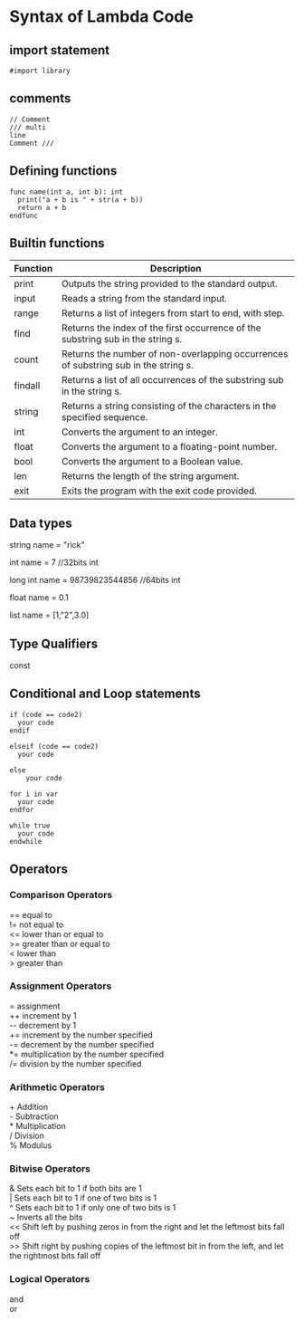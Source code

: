 # Syntax of Lambda Code
## import statement
```
#import library 
```

## comments
```
// Comment
/// multi  
line
Comment ///
```
## Defining functions
```
func name(int a, int b): int
  print("a + b is " + str(a + b))
  return a + b
endfunc
```
## Builtin functions

Function | Description   
--- | ---
print         | Outputs the string provided to the standard output.
input      | Reads a string from the standard input.      
range | Returns a list of integers from start to end, with step.
find | Returns the index of the first occurrence of the substring sub in the string s.
count | Returns the number of non-overlapping occurrences of substring sub in the string s.
findall | Returns a list of all occurrences of the substring sub in the string s.
string | Returns a string consisting of the characters in the specified sequence.
int | Converts the argument to an integer.
float | Converts the argument to a floating-point number.
bool | Converts the argument to a Boolean value.
len | Returns the length of the string argument.
exit | Exits the program with the exit code provided. 

## Data types
string name = "rick"

int name = 7 //32bits int

long int name = 98739823544856 //64bits int

float name = 0.1

list name = [1,"2",3.0]

## Type Qualifiers
const

## Conditional and Loop statements
```
if (code == code2)
  your code
endif
```
```
elseif (code == code2)
  your code
```
```
else 
    your code
```
```
for i in var
  your code
endfor
```
```
while true
  your code
endwhile
```

## Operators

### Comparison Operators
== equal to<br>
!= not equal to<br>
<= lower than or equal to<br>
\>= greater than or equal to<br>
< lower than <br>
\> greater than <br>

### Assignment Operators
= assignment <br>
++ increment by 1 <br>
-- decrement by 1 <br>
+= increment by the number specified<br>
-= decrement by the number specified<br>
*= multiplication by the number specified<br>
/= division by the number specified<br>

### Arithmetic Operators
\+ Addition<br>
\- Subtraction<br>
\* Multiplication<br>
\/ Division<br>
% Modulus

### Bitwise Operators
& Sets each bit to 1 if both bits are 1<br>
| Sets each bit to 1 if one of two bits is 1<br>
^ Sets each bit to 1 if only one of two bits is 1<br>
~ Inverts all the bits<br>
<< Shift left by pushing zeros in from the right and let the leftmost bits fall off<br>
\>> Shift right by pushing copies of the leftmost bit in from the left, and let the rightmost bits fall off

### Logical Operators
and<br>
or

